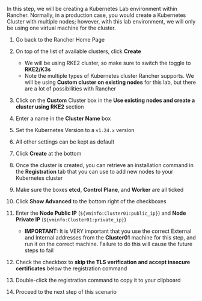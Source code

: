 In this step, we will be creating a Kubernetes Lab environment within Rancher. Normally, in a production case, you would create a Kubernetes Cluster with multiple nodes; however, with this lab environment, we will only be using one virtual machine for the cluster.

1. Go back to the Rancher Home Page

2. On top of the list of available clusters, click **Create**
   - We will be using RKE2 cluster, so make sure to switch the toggle to **RKE2/K3s**
   - Note the multiple types of Kubernetes cluster Rancher supports. We will be using **Custom cluster on existing nodes** for this lab, but there are a lot of possibilities with Rancher

3. Click on the **Custom** Cluster box in the **Use existing nodes and create a cluster using RKE2** section

4. Enter a name in the **Cluster Name** box

5. Set the Kubernetes Version to a `v1.24.x` version

6. All other settings can be kept as default

7. Click **Create** at the bottom

8. Once the cluster is created, you can retrieve an installation command in the **Registration** tab that you can use to add new nodes to your Kubernetes cluster

9. Make sure the boxes **etcd**, **Control Plane**, and **Worker** are all ticked

10. Click **Show Advanced** to the bottom right of the checkboxes

11. Enter the **Node Public IP** (`${vminfo:Cluster01:public_ip}`) and **Node Private IP** (`${vminfo:Cluster01:private_ip}`)
    - **IMPORTANT:** It is VERY important that you use the correct External and Internal addresses from the **Cluster01** machine for this step, and run it on the correct machine. Failure to do this will cause the future steps to fail

12. Check the checkbox to **skip the TLS verification and accept insecure certificates** below the registration command

13. Double-click the registration command to copy it to your clipboard

14. Proceed to the next step of this scenario
